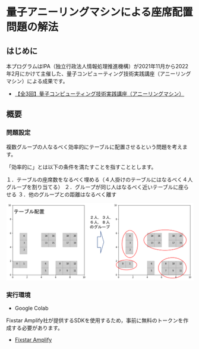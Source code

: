 # 量子アニーリングマシンによる座席配置問題の解法

## はじめに

本プログラムはIPA（独立行政法人情報処理推進機構）が2021年11月から2022年2月にかけて主催した、量子コンピューティング技術実践講座（アニーリングマシン）による成果です。

- [【全3回】量子コンピューティング技術実践講座（アニーリングマシン）](https://mitoutg.connpass.com/event/228688/)

## 概要

### 問題設定

複数グループの人なるべく効率的にテーブルに配置させるという問題を考えます。

「効率的に」とは以下の条件を満たすことを指すこととします。

１．テーブルの座席数をなるべく埋める（４人掛けのテーブルにはなるべく４人グループを割り当てる）
２．グループが同じ人はなるべく近いテーブルに座らせる
３．他のグループとの距離はなるべく離す

![](./pics/problem_image.png)

### 実行環境

- Google Colab

Fixstar Amplify社が提供するSDKを使用するため，事前に無料のトークンを作成する必要があります。
- [Fixstar Amplify](https://amplify.fixstars.com/ja/)

